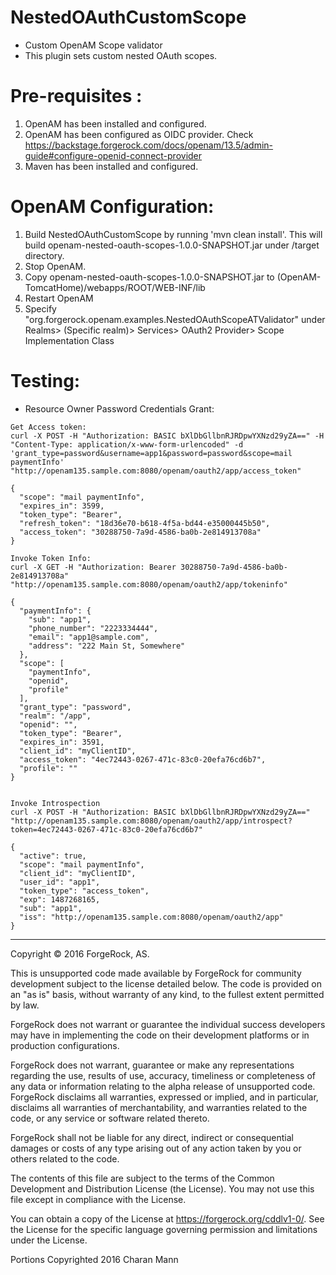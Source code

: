 # NestedOAuthCustomScope

* Custom OpenAM Scope validator <br />
* This plugin sets custom nested OAuth scopes.

    
Pre-requisites :
================
1. OpenAM has been installed and configured.
2. OpenAM has been configured as OIDC provider. Check https://backstage.forgerock.com/docs/openam/13.5/admin-guide#configure-openid-connect-provider 
3. Maven has been installed and configured.

OpenAM Configuration:
=====================
1. Build NestedOAuthCustomScope by running 'mvn clean install'. This will build openam-nested-oauth-scopes-1.0.0-SNAPSHOT.jar under /target directory.
2. Stop OpenAM. 
3. Copy openam-nested-oauth-scopes-1.0.0-SNAPSHOT.jar to (OpenAM-TomcatHome)/webapps/ROOT/WEB-INF/lib
4. Restart OpenAM
5. Specify "org.forgerock.openam.examples.NestedOAuthScopeATValidator" under Realms> (Specific realm)> Services> OAuth2 Provider> Scope Implementation Class
  
Testing:
======== 
* Resource Owner Password Credentials Grant:
```
Get Access token:
curl -X POST -H "Authorization: BASIC bXlDbGllbnRJRDpwYXNzd29yZA==" -H "Content-Type: application/x-www-form-urlencoded" -d 'grant_type=password&username=app1&password=password&scope=mail paymentInfo' "http://openam135.sample.com:8080/openam/oauth2/app/access_token"

{
  "scope": "mail paymentInfo",
  "expires_in": 3599,
  "token_type": "Bearer",
  "refresh_token": "18d36e70-b618-4f5a-bd44-e35000445b50",
  "access_token": "30288750-7a9d-4586-ba0b-2e814913708a"
}

Invoke Token Info: 
curl -X GET -H "Authorization: Bearer 30288750-7a9d-4586-ba0b-2e814913708a" "http://openam135.sample.com:8080/openam/oauth2/app/tokeninfo"

{
  "paymentInfo": {
    "sub": "app1",
    "phone_number": "2223334444",
    "email": "app1@sample.com",
    "address": "222 Main St, Somewhere"
  },
  "scope": [
    "paymentInfo",
    "openid",
    "profile"
  ],
  "grant_type": "password",
  "realm": "/app",
  "openid": "",
  "token_type": "Bearer",
  "expires_in": 3591,
  "client_id": "myClientID",
  "access_token": "4ec72443-0267-471c-83c0-20efa76cd6b7",
  "profile": ""
}


Invoke Introspection 
curl -X POST -H "Authorization: BASIC bXlDbGllbnRJRDpwYXNzd29yZA==" "http://openam135.sample.com:8080/openam/oauth2/app/introspect?token=4ec72443-0267-471c-83c0-20efa76cd6b7"

{
  "active": true,
  "scope": "mail paymentInfo",
  "client_id": "myClientID",
  "user_id": "app1",
  "token_type": "access_token",
  "exp": 1487268165,
  "sub": "app1",
  "iss": "http://openam135.sample.com:8080/openam/oauth2/app"
}
```

* * *

Copyright © 2016 ForgeRock, AS.

This is unsupported code made available by ForgeRock for community development subject to the license detailed below. The code is provided on an "as is" basis, without warranty of any kind, to the fullest extent permitted by law. 

ForgeRock does not warrant or guarantee the individual success developers may have in implementing the code on their development platforms or in production configurations.

ForgeRock does not warrant, guarantee or make any representations regarding the use, results of use, accuracy, timeliness or completeness of any data or information relating to the alpha release of unsupported code. ForgeRock disclaims all warranties, expressed or implied, and in particular, disclaims all warranties of merchantability, and warranties related to the code, or any service or software related thereto.

ForgeRock shall not be liable for any direct, indirect or consequential damages or costs of any type arising out of any action taken by you or others related to the code.

The contents of this file are subject to the terms of the Common Development and Distribution License (the License). You may not use this file except in compliance with the License.

You can obtain a copy of the License at https://forgerock.org/cddlv1-0/. See the License for the specific language governing permission and limitations under the License.

Portions Copyrighted 2016 Charan Mann
